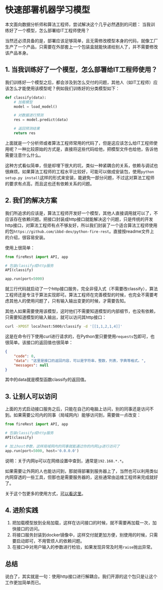 # 快速部署机器学习模型

本文面向数据分析师和算法工程师，尝试解决这个几乎必然遇到的问题： 当我训练好了一个模型，怎么部署给IT工程师使用？

当然还必须具备的是，部署应该足够简单，且无需修改模型本身的代码，就像工厂生产了一个产品，只需要在外部套上一个包装盒就能快递给别人了，并不需要修改该产品本身。


## 1. 当我训练好了一个模型，怎么部署给IT工程师使用？

我们训练好一个模型之后，都会涉及到怎么交付的问题，其他人（如IT工程师）应该怎么才能使用该模型呢？例如我们训练好的分类模型如下：

```python
def classify(data):
    # 加载模型
    model = load_model()

    # 对数据进行预测
    res = model.predict(data)

    # 返回预测结果
    return res
```

上面就是一个分析师或者算法工程师常用的代码了，但是这应该怎么给IT工程师使用呢？一种比较原始的方式是，直接将这些代码给他，把模型文件也给他，告诉他需要注意什么什么。

这种方式看似简单，但是却埋下很大的坑，类似一种紧耦合的关系，依赖与调试也很麻烦。如果算法工程师的工程水平比较好，可能可以做成安装包，使用`python setup.py install`这样的形式来安装，能避免一部分问题，不过这对算法工程师的要求有点高，而且这也还有依赖关系的问题。

## 2. 我们的解决方案

我们所追求的应该是，算法工程师开发好一个模型，其他人直接调用就可以了，不应该存在依赖问题。把接口封装成http接口就能解决这个问题，只是传统的开发http接口，对算法工程师有点不够友好，所以我们封装了一个适合算法工程师使用的包`https://github.com/ibbd-dev/python-fire-rest`。直接按readme文件上的介绍，很容易安装。

使用上很简单：

```python
from fireRest import API, app

# 包装classify成http服务
API(classify)

app.run(port=5000)
```

就三行代码就启动了一个http接口服务，完全非侵入式（不需要改classify），算法工程师还是专注于算法实现即可。算法工程师在完善模型的时候，也完全不需要考虑其他人的使用问题了，只有输入输出变更的时候，才需要告知。

其他人如果需要使用该模型，这时他们不需要知道模型的内部细节，也没有依赖，只需要知道模型的输入输出，就可以访问其http接口：

```sh
curl -XPOST localhost:5000/classify -d '[[1,1,2,1,4]]'
```

这是在命令行下使用curl进行请求的，在Python里只要使用`requests`包即可，也很简单。该接口的返回值也很简单：

```json
{
    "code": 0,
    "data": "这里是接口的返回内容，可以是字符串，整数，列表，字典等格式。",
    "messages": null
}
```

其中的data就是模型函数classify的返回值。

## 3. 让别人可以访问

上面的方式启动接口服务之后，只能在自己的电脑上访问，别的同事还是访问不到。如果需要公司内的同事（局域网内）能够访问到，需要做一点改变：

```python
from fireRest import API, app

# 包装classify成http服务
API(classify)

# 加上host参数，这样局域网内的同事就能通过你的内网ip进行访问了
app.run(port=5000, host='0.0.0.0')
```

说明：关于内网ip可以在网络设置中查到，通常是`192.168.*.*`。

如果需要让外网的人也能访问到，那就得部署到服务器上了，当然也可以利用类似内网穿透的一些工具，但那也是需要服务器的​，这些通常由运维工程师来完成就好了。

关于这个包更多的使用方式，[可以看这里](https://github.com/ibbd-dev/python-fire-rest)。

## 4. 进阶实践

1. 把加载模型放到全局加载，这样在访问接口的时候，就不需要再加载一次，加快接口的访问。
2. 将接口服务封装到docker镜像中，这样交付就更加方便，别使用的时候，只需要启动即可，不用管烦人的依赖问题。
3. 在接口中对用户输入的参数进行检验，如果发现异常及时用`raise`抛出异常。

## 总结

说白了，其实就是一句：使用http接口进行解耦合。我们开源的这个包只是让这个工作更加简单而已。

